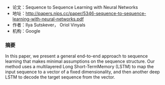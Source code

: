 - 论文：Sequence to Sequence Learning with Neural Networks
- 地址：http://papers.nips.cc/paper/5346-sequence-to-sequence-learning-with-neural-networks.pdf
- 作者：Ilya Sutskever， Oriol Vinyals
- 机构：Google

### 摘要
In this paper, we present a general end-to-end approach to sequence learning that makes minimal assumptions on the sequence structure. Our method uses a multilayered Long Short-TermMemory (LSTM) to map the input sequence to a vector of a fixed dimensionality, and then another deep LSTM to decode the target sequence from the vector.

